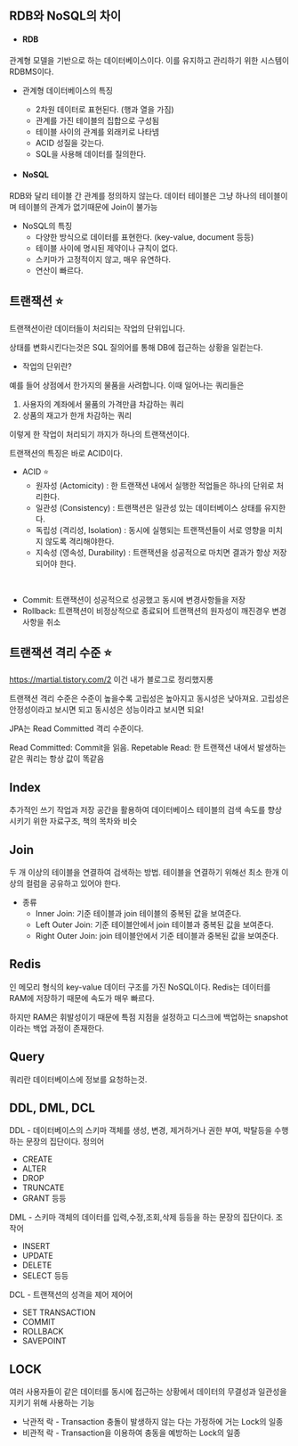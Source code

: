 ## RDB와 NoSQL의 차이

* #### RDB
관계형 모델을 기반으로 하는 데이터베이스이다.
이를 유지하고 관리하기 위한 시스템이 RDBMS이다.

* 관계형 데이터베이스의 특징
    * 2차원 데이터로 표현된다. (행과 열을 가짐)
    * 관계를 가진 테이블의 집합으로 구성됨
    * 테이블 사이의 관계를 외래키로 나타넴
    * ACID 성질을 갖는다.
    * SQL을 사용해 데이터를 질의한다.

* #### NoSQL
RDB와 달리 테이블 간 관계를 정의하지 않는다.
데이터 테이블은 그냥 하나의 테이블이며 테이블의 관계가 없기때문에 Join이 불가능

* NoSQL의 특징
    * 다양한 방식으로 데이터를 표현한다. (key-value, document 등등)
    * 테이블 사이에 명시된 제약이나 규칙이 없다.
    * 스키마가 고정적이지 않고, 매우 유연하다.
    * 연산이 빠르다.

## 트랜잭션 ⭐️

트랜잭션이란 데이터들이 처리되는 작업의 단위입니다.

상태를 변화시킨다는것은 SQL 질의어를 통해 DB에 접근하는 상황을 일컫는다.

* 작업의 단위란? 

예를 들어 상점에서 한가지의 물품을 사려합니다. 이때 일어나는 쿼리들은
1. 사용자의 계좌에서 물품의 가격만큼 차감하는 쿼리
2. 상품의 재고가 한개 차감하는 쿼리

이렇게 한 작업이 처리되기 까지가 하나의 트랜잭션이다.

트랜잭션의 특징은 바로 ACID이다.

* ACID ⭐️
    * 원자성 (Actomicity) : 한 트랜잭션 내에서 실행한 적업들은 하나의 단위로 처리한다.
    * 일관성 (Consistency) : 트랜잭션은 일관성 있는 데이터베이스 상태를 유지한다.
    * 독립성 (격리성, Isolation) : 동시에 실행되는 트랜잭션들이 서로 영향을 미치지 않도록 격리해야한다.
    * 지속성 (영속성, Durability) : 트랜잭션을 성공적으로 마치면 결과가 항상 저장되어야 한다.

<br>

* Commit: 트랜잭션이 성공적으로 성공했고 동시에 변경사항들을 저장
* Rollback: 트랜잭션이 비정상적으로 종료되어 트랜잭션의 원자성이 깨진경우 변경사항을 취소

## 트랜잭션 격리 수준 ⭐️
https://martial.tistory.com/2 이건 내가 블로그로 정리했지롱

트랜잭션 격리 수준은 수준이 높을수록 고립성은 높아지고 동시성은 낮아져요.
고립성은 안정성이라고 보시면 되고 동시성은 성능이라고 보시면 되요!

JPA는 Read Committed 격리 수준이다.

Read Committed: Commit을 읽음.
Repetable Read: 한 트랜잭션 내에서 발생하는 같은 쿼리는 항상 값이 똑같음

## Index
추가적인 쓰기 작업과 저장 공간을 활용하여 데이터베이스 테이블의 검색 속도를 향상 시키기 위한 자료구조, 책의 목차와 비슷

## Join

두 개 이상의 테이블을 연결하여 검색하는 방법.
테이블을 연결하기 위해선 최소 한개 이상의 컬럼을 공유하고 있어야 한다.

* 종류
    * Inner Join: 기준 테이블과 join 테이블의 중복된 값을 보여준다.
    * Left Outer Join: 기준 테이블안에서 join 테이블과 중복된 값을 보여준다.
    * Right Outer Join: join 테이블안에서 기준 테이블과 중복된 값을 보여준다.

## Redis

인 메모리 형식의 key-value 데이터 구조를 가진 NoSQL이다. 
Redis는 데이터를 RAM에 저장하기 때문에 속도가 매우 빠르다.

하지만 RAM은 휘발성이기 때문에 
특점 지점을 설정하고 디스크에 백업하는 snapshot이라는 백업 과정이 존재한다.

## Query
쿼리란 데이터베이스에 정보를 요청하는것.

## DDL, DML, DCL

DDL - 데이터베이스의 스키마 객체를 생성, 변경, 제거하거나 권한 부여, 박탈등을 수행하는 문장의 집단이다. 정의어
* CREATE
* ALTER
* DROP
* TRUNCATE
* GRANT
등등

DML - 스키마 객체의 데이터를 입력,수정,조회,삭제 등등을 하는 문장의 집단이다. 조작어
* INSERT
* UPDATE
* DELETE
* SELECT
등등

DCL - 트랜잭션의 성격을 제어 제어어
* SET TRANSACTION
* COMMIT
* ROLLBACK
* SAVEPOINT

## LOCK
여러 사용자들이 같은 데이터를 동시에 접근하는 상황에서 데이터의 무결성과 일관성을 지키기 위해 사용하는 기능

* 낙관적 락 - Transaction 충돌이 발생하지 않는 다는 가정하에 거는 Lock의 일종
* 비관적 락 - Transaction을 이용하여 충동을 예방하는 Lock의 일종